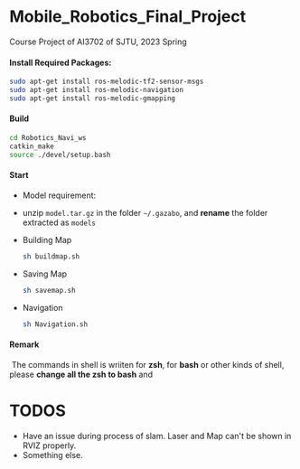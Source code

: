 # Mobile_Robotics_Final_Project
Course Project of AI3702 of SJTU, 2023 Spring

#### Install Required Packages:

```bash
sudo apt-get install ros-melodic-tf2-sensor-msgs
sudo apt-get install ros-melodic-navigation
sudo apt-get install ros-melodic-gmapping
```

#### Build

```bash
cd Robotics_Navi_ws
catkin_make
source ./devel/setup.bash
```



#### Start

-   Model requirement:

  -   unzip `model.tar.gz` in the folder `~/.gazabo`, and **rename** the folder extracted as `models`



-   Building Map

    ```sh
    sh buildmap.sh
    ```


-   Saving Map

	```sh
	sh savemap.sh
	```

-   Navigation 

    ```sh
    sh Navigation.sh
    ```

#### Remark

​	The commands in shell is wriiten for **zsh**, for **bash** or other kinds of shell, please **change all the zsh to bash** and 



# TODOS

-   Have an issue during process of slam. Laser and Map can't be shown in RVIZ properly.
-   Something else.
